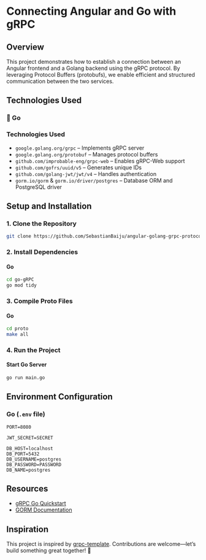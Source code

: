 # Connecting Angular and Go with gRPC

## Overview
This project demonstrates how to establish a connection between an Angular frontend and a Golang backend using the gRPC protocol. By leveraging Protocol Buffers (protobufs), we enable efficient and structured communication between the two services.

## Technologies Used


### 🔹 Go 
### Technologies Used 
- `google.golang.org/grpc` – Implements gRPC server  
- `google.golang.org/protobuf` – Manages protocol buffers  
- `github.com/improbable-eng/grpc-web` – Enables gRPC-Web support  
- `github.com/gofrs/uuid/v5` – Generates unique IDs  
- `github.com/golang-jwt/jwt/v4` – Handles authentication  
- `gorm.io/gorm` & `gorm.io/driver/postgres` – Database ORM and PostgreSQL driver  

## Setup and Installation

### 1. Clone the Repository
```sh
git clone https://github.com/SebastianBaiju/angular-golang-grpc-protocol.git
```

### 2. Install Dependencies

#### Go
```sh
cd go-gRPC
go mod tidy
```

### 3. Compile Proto Files

#### Go
```sh
cd proto
make all
```

### 4. Run the Project

#### Start Go Server
```sh
go run main.go
```

## Environment Configuration

### Go (`.env` file)
```
PORT=8080

JWT_SECRET=SECRET

DB_HOST=localhost
DB_PORT=5432
DB_USERNAME=postgres
DB_PASSWORD=PASSWORD
DB_NAME=postgres
```


## Resources
- [gRPC Go Quickstart](https://grpc.io/docs/languages/go/quickstart/)
- [GORM Documentation](https://gorm.io/index.html)

## Inspiration
This project is inspired by [grpc-template](https://github.com/Jerinji2016/grpc-template). Contributions are welcome—let’s build something great together! 🚀

